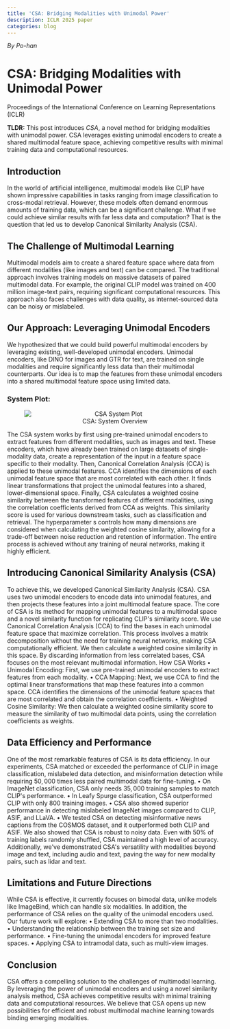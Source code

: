 ```yaml
---
title: 'CSA: Bridging Modalities with Unimodal Power'
description: ICLR 2025 paper
categories: blog
---
```


*By Po-han*

# CSA: Bridging Modalities with Unimodal Power

Proceedings of the International Conference on Learning Representations (ICLR)

**TLDR:** This post introduces *CSA*, a novel method for bridging modalities with unimodal power. CSA leverages existing unimodal encoders to create a shared multimodal feature space, achieving competitive results with minimal training data and computational resources.

## Introduction
In the world of artificial intelligence, multimodal models like CLIP have shown impressive capabilities in tasks ranging from image classification to cross-modal retrieval. However, these models often demand enormous amounts of training data, which can be a significant challenge. What if we could achieve similar results with far less data and computation? That is the question that led us to develop Canonical Similarity Analysis (CSA).

## The Challenge of Multimodal Learning
Multimodal models aim to create a shared feature space where data from different modalities (like images and text) can be compared. The traditional approach involves training models on massive datasets of paired multimodal data. For example, the original CLIP model was trained on 400 million image-text pairs, requiring significant computational resources. This approach also faces challenges with data quality, as internet-sourced data can be noisy or mislabeled.

## Our Approach: Leveraging Unimodal Encoders
We hypothesized that we could build powerful multimodal encoders by leveraging existing, well-developed unimodal encoders. Unimodal encoders, like DINO for images and GTR for text, are trained on single modalities and require significantly less data than their multimodal counterparts. Our idea is to map the features from these unimodal encoders into a shared multimodal feature space using limited data.


### System Plot:
<figure style="text-align: center;">
    <img src="{{site.baseurl}}/images/post/CSA_system_graph.png" alt="CSA System Plot" height="auto" style="margin: auto; display: block;">
   <figcaption>CSA: System Overview</figcaption>
   <p></p>
</figure>

The CSA system works by first using pre-trained unimodal encoders to extract features from different modalities, such as images and text. These encoders, which have already been trained on large datasets of single-modality data, create a representation of the input in a feature space specific to their modality. Then, Canonical Correlation Analysis (CCA) is applied to these unimodal features. CCA identifies the dimensions of each unimodal feature space that are most correlated with each other. It finds linear transformations that project the unimodal features into a shared, lower-dimensional space. Finally, CSA calculates a weighted cosine similarity between the transformed features of different modalities, using the correlation coefficients derived from CCA as weights. This similarity score is used for various downstream tasks, such as classification and retrieval. The hyperparameter s controls how many dimensions are considered when calculating the weighted cosine similarity, allowing for a trade-off between noise reduction and retention of information. The entire process is achieved without any training of neural networks, making it highly efficient.

## Introducing Canonical Similarity Analysis (CSA)
To achieve this, we developed Canonical Similarity Analysis (CSA). CSA uses two unimodal encoders to encode data into unimodal features, and then projects these features into a joint multimodal feature space. The core of CSA is its method for mapping unimodal features to a multimodal space and a novel similarity function for replicating CLIP's similarity score. We use Canonical Correlation Analysis (CCA) to find the bases in each unimodal feature space that maximize correlation. This process involves a matrix decomposition without the need for training neural networks, making CSA computationally efficient. We then calculate a weighted cosine similarity in this space. By discarding information from less correlated bases, CSA focuses on the most relevant multimodal information. How CSA Works
• Unimodal Encoding: First, we use pre-trained unimodal encoders to extract features from each modality.
• CCA Mapping: Next, we use CCA to find the optimal linear transformations that map these features into a common space. CCA identifies the dimensions of the unimodal feature spaces that are most correlated and obtain the correlation coefficients.
• Weighted Cosine Similarity: We then calculate a weighted cosine similarity score to measure the similarity of two multimodal data points, using the correlation coefficients as weights.

## Data Efficiency and Performance
One of the most remarkable features of CSA is its data efficiency. In our experiments, CSA matched or exceeded the performance of CLIP in image classification, mislabeled data detection, and misinformation detection while requiring $50,000$ times less paired multimodal data for fine-tuning.
• On ImageNet classification, CSA only needs $35,000$ training samples to match CLIP's performance.
• In Leafy Spurge classification, CSA outperformed CLIP with only $800$ training images.
• CSA also showed superior performance in detecting mislabeled ImageNet images compared to CLIP, ASIF, and LLaVA.
• We tested CSA on detecting misinformative news captions from the COSMOS dataset, and it outperformed both CLIP and ASIF.
We also showed that CSA is robust to noisy data. Even with $50\%$ of training labels randomly shuffled, CSA maintained a high level of accuracy. Additionally, we've demonstrated CSA's versatility with modalities beyond image and text, including audio and text, paving the way for new modality pairs, such as lidar and text.

## Limitations and Future Directions
While CSA is effective, it currently focuses on bimodal data, unlike models like ImageBind, which can handle six modalities. In addition, the performance of CSA relies on the quality of the unimodal encoders used.
Our future work will explore:
• Extending CSA to more than two modalities.
• Understanding the relationship between the training set size and performance.
• Fine-tuning the unimodal encoders for improved feature spaces.
• Applying CSA to intramodal data, such as multi-view images.

## Conclusion
CSA offers a compelling solution to the challenges of multimodal learning. By leveraging the power of unimodal encoders and using a novel similarity analysis method, CSA achieves competitive results with minimal training data and computational resources. We believe that CSA opens up new possibilities for efficient and robust multimodal machine learning towards binding emerging modalities.